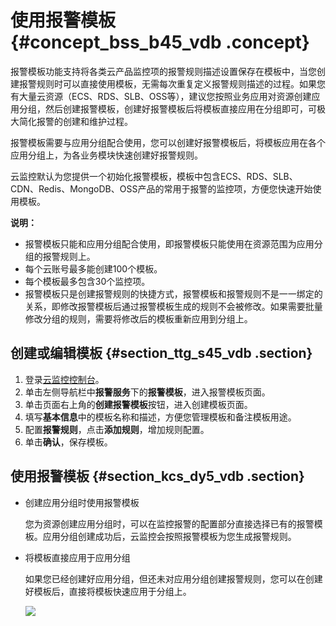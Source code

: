 # 使用报警模板 {#concept_bss_b45_vdb .concept}

报警模板功能支持将各类云产品监控项的报警规则描述设置保存在模板中，当您创建报警规则时可以直接使用模板，无需每次重复定义报警规则描述的过程。如果您有大量云资源（ECS、RDS、SLB、OSS等），建议您按照业务应用对资源创建应用分组，然后创建报警模板，创建好报警模板后将模板直接应用在分组即可，可极大简化报警的创建和维护过程。

报警模板需要与应用分组配合使用，您可以创建好报警模板后，将模板应用在各个应用分组上，为各业务模块快速创建好报警规则。

云监控默认为您提供一个初始化报警模板，模板中包含ECS、RDS、SLB、CDN、Redis、MongoDB、OSS产品的常用于报警的监控项，方便您快速开始使用模板。

**说明：** 

-   报警模板只能和应用分组配合使用，即报警模板只能使用在资源范围为应用分组的报警规则上。
-   每个云账号最多能创建100个模板。
-   每个模板最多包含30个监控项。
-   报警模板只是创建报警规则的快捷方式，报警模板和报警规则不是一一绑定的关系，即修改报警模板后通过报警模板生成的规则不会被修改。如果需要批量修改分组的规则，需要将修改后的模板重新应用到分组上。

## 创建或编辑模板 {#section_ttg_s45_vdb .section}

1.  登录[云监控控制台](https://cloudmonitor.console.aliyun.com)。
2.  单击左侧导航栏中**报警服务**下的**报警模板**，进入报警模板页面。
3.  单击页面右上角的**创建报警模板**按钮，进入创建模板页面。
4.  填写**基本信息**中的模板名称和描述，方便您管理模板和备注模板用途。
5.  配置**报警规则**，点击**添加规则**，增加规则配置。
6.  单击**确认**，保存模板。

## 使用报警模板 {#section_kcs_dy5_vdb .section}

-   创建应用分组时使用报警模板

    您为资源创建应用分组时，可以在监控报警的配置部分直接选择已有的报警模板。应用分组创建成功后，云监控会按照报警模板为您生成报警规则。

-   将模板直接应用于应用分组

    如果您已经创建好应用分组，但还未对应用分组创建报警规则，您可以在创建好模板后，直接将模板快速应用于分组上。

    ![](http://static-aliyun-doc.oss-cn-hangzhou.aliyuncs.com/assets/img/6226/15451169912656_zh-CN.png)


